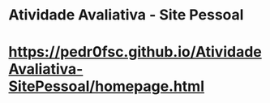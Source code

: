 # Atividade Avaliativa - Site Pessoal

# https://pedr0fsc.github.io/AtividadeAvaliativa-SitePessoal/homepage.html
